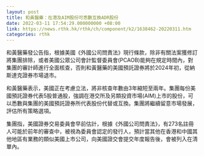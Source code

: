 ```yaml
---
layout: post
title: 和黃醫藥：在港及AIM股份可悉數互換ADR股份
date: 2022-03-11 17:54:29.000000000 +08:00
link: https://news.rthk.hk/rthk/ch/component/k2/1638462-20220311.htm
categories: rthk
---
```


和黃醫藥發公告指，根據美國《外國公司問責法》現行條款，除非有關法案獲修訂將集團排除，或者美國公眾公司會計監督委員會(PCAOB)能夠在規定時間內，對集團的審計師進行全面核查，否則和黃醫藥的美國預託證券將於2024年初，從納斯達克證券市場退市。

和黃醫藥表示，美國正在考慮立法，將非核查年數由3年縮短至兩年。集團每份美國預託證券代表5股普通股，強調在港交所及另類投資市場(AIM)上市的股份，可以悉數與集團的美國預託證券所代表股份代替或互換。集團將繼續留意市場發展，評估所有策略選項。

集團指，美國證券交易委員會早前估計，根據《外國公司問責法》，有273名註冊人可能於前年的審查中，被視為委員會認定的發行人，預計當其他在香港和中國其他地區有業務的類似美國上市公司，向美國證交會提交年度報告後，會被列入在清單內。
